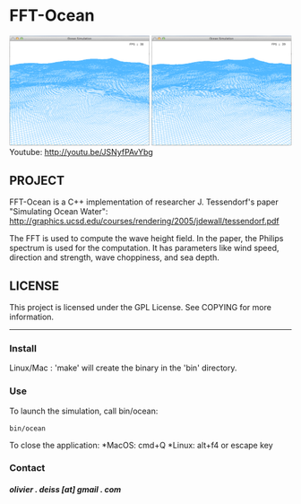 # FFT-Ocean

![Screenshot](media/Screenshot.png)
Youtube: http://youtu.be/JSNyfPAvYbg

## PROJECT

FFT-Ocean is a C++ implementation of researcher J. Tessendorf's paper "Simulating Ocean Water":
http://graphics.ucsd.edu/courses/rendering/2005/jdewall/tessendorf.pdf

The FFT is used to compute the wave height field. In the paper, the Philips spectrum is used for the computation. It has parameters like wind speed, direction and strength, wave choppiness, and sea depth.

## LICENSE

This project is licensed under the GPL License. See COPYING for more information.

***

### Install

Linux/Mac : 'make' will create the binary in the 'bin' directory.

### Use

To launch the simulation, call bin/ocean:

    bin/ocean

To close the application:
*MacOS: cmd+Q
*Linux: alt+f4 or escape key

### Contact

##### olivier . deiss [at] gmail . com